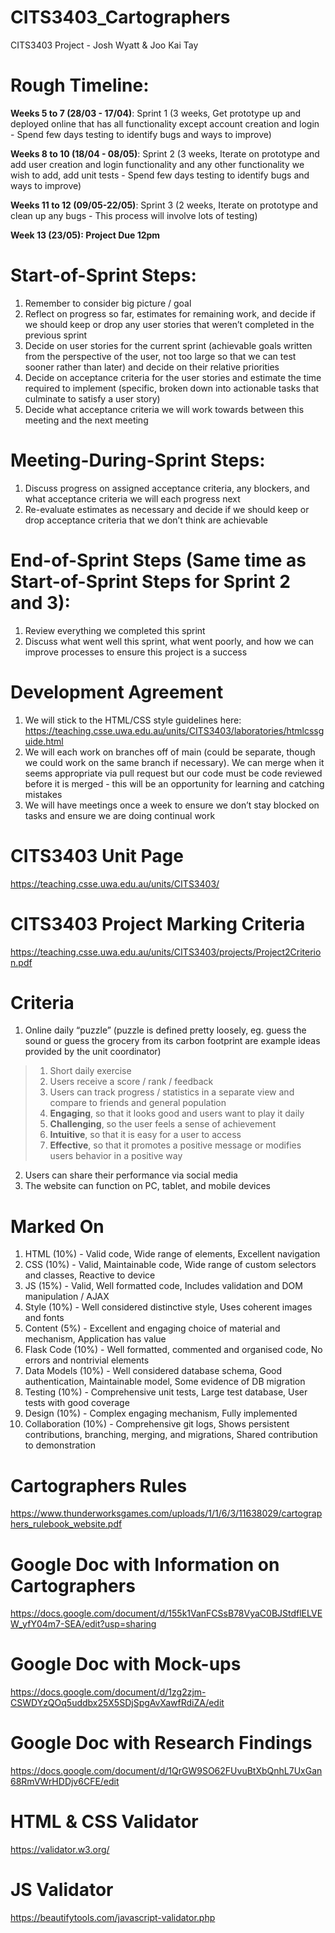 # CITS3403_Cartographers
CITS3403 Project - Josh Wyatt &amp; Joo Kai Tay

# Rough Timeline:

**Weeks 5 to 7 (28/03 - 17/04)**: Sprint 1 (3 weeks, Get prototype up and deployed online that has all functionality except account creation and login - Spend few days testing to identify bugs and ways to improve)

**Weeks 8 to 10 (18/04 - 08/05)**: Sprint 2 (3 weeks, Iterate on prototype and add user creation and login functionality and any other functionality we wish to add, add unit tests - Spend few days testing to identify bugs and ways to improve)

**Weeks 11 to 12 (09/05-22/05)**: Sprint 3 (2 weeks, Iterate on prototype and clean up any bugs - This process will involve lots of testing)

**Week 13 (23/05): Project Due 12pm**

# Start-of-Sprint Steps:
1. Remember to consider big picture / goal
2. Reflect on progress so far, estimates for remaining work, and decide if we should keep or drop any user stories that weren’t completed in the previous sprint
3. Decide on user stories for the current sprint (achievable goals written from the perspective of the user, not too large so that we can test sooner rather than later) and decide on their relative priorities
4. Decide on acceptance criteria for the user stories and estimate the time required to implement (specific, broken down into actionable tasks that culminate to satisfy a user story)
5. Decide what acceptance criteria we will work towards between this meeting and the next meeting

# Meeting-During-Sprint Steps:
1. Discuss progress on assigned acceptance criteria, any blockers, and what acceptance criteria we will each progress next
2. Re-evaluate estimates as necessary and decide if we should keep or drop acceptance criteria that we don’t think are achievable

# End-of-Sprint Steps (Same time as Start-of-Sprint Steps for Sprint 2 and 3):
1. Review everything we completed this sprint
2. Discuss what went well this sprint, what went poorly, and how we can improve processes to ensure this project is a success

# Development Agreement
1. We will stick to the HTML/CSS style guidelines here: https://teaching.csse.uwa.edu.au/units/CITS3403/laboratories/htmlcssguide.html
2. We will each work on branches off of main (could be separate, though we could work on the same branch if necessary). We can merge when it seems appropriate via pull request but our code must be code reviewed before it is merged - this will be an opportunity for learning and catching mistakes 
3. We will have meetings once a week to ensure we don’t stay blocked on tasks and ensure we are doing continual work

# CITS3403 Unit Page
https://teaching.csse.uwa.edu.au/units/CITS3403/

# CITS3403 Project Marking Criteria
https://teaching.csse.uwa.edu.au/units/CITS3403/projects/Project2Criterion.pdf

# Criteria
1. Online daily “puzzle” (puzzle is defined pretty loosely, eg. guess the sound or guess the grocery from its carbon footprint are example ideas provided by the unit coordinator)
> 1. Short daily exercise
> 2. Users receive a score / rank / feedback
> 3. Users can track progress / statistics in a separate view and compare to friends and general population
> 4. **Engaging**, so that it looks good and users want to play it daily
> 5. **Challenging**, so the user feels a sense of achievement
> 6. **Intuitive**, so that it is easy for a user to access
> 7. **Effective**, so that it promotes a positive message or modifies users behavior in a positive way
2. Users can share their performance via social media
3. The website can function on PC, tablet, and mobile devices

# Marked On
1. HTML (10%) - Valid code, Wide range of elements, Excellent navigation
2. CSS (10%) - Valid, Maintainable code, Wide range of custom selectors and classes, Reactive to device
3. JS (15%) - Valid, Well formatted code, Includes validation and DOM manipulation / AJAX
4. Style (10%) - Well considered distinctive style, Uses coherent images and fonts
5. Content (5%) - Excellent and engaging choice of material and mechanism, Application has value
6. Flask Code (10%) - Well formatted, commented and organised code, No errors and nontrivial elements
7. Data Models (10%) - Well considered database schema, Good authentication, Maintainable model, Some evidence of DB migration
8. Testing (10%) - Comprehensive unit tests, Large test database, User tests with good coverage
9. Design (10%) - Complex engaging mechanism, Fully implemented
10. Collaboration (10%) - Comprehensive git logs, Shows persistent contributions, branching, merging, and migrations, Shared contribution to demonstration

# Cartographers Rules
https://www.thunderworksgames.com/uploads/1/1/6/3/11638029/cartographers_rulebook_website.pdf

# Google Doc with Information on Cartographers
https://docs.google.com/document/d/155k1VanFCSsB78VyaC0BJStdflELVEW_yfY04m7-SEA/edit?usp=sharing

# Google Doc with Mock-ups
https://docs.google.com/document/d/1zg2zjm-CSWDYzQOq5uddbx25X5SDjSpgAvXawfRdiZA/edit


# Google Doc with Research Findings
https://docs.google.com/document/d/1QrGW9SO62FUvuBtXbQnhL7UxGan68RmVWrHDDjv6CFE/edit


# HTML & CSS Validator

https://validator.w3.org/

# JS Validator

https://beautifytools.com/javascript-validator.php
